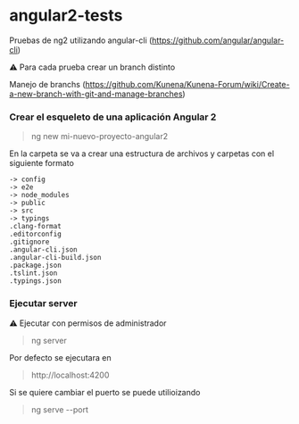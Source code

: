 # angular2-tests

Pruebas de ng2 utilizando angular-cli (https://github.com/angular/angular-cli) 

:warning: Para cada prueba crear un branch distinto

Manejo de branchs (https://github.com/Kunena/Kunena-Forum/wiki/Create-a-new-branch-with-git-and-manage-branches)

### Crear el esqueleto de una aplicación Angular 2


> ng new mi-nuevo-proyecto-angular2


En la carpeta se va a crear una estructura de archivos y carpetas con el siguiente formato

``` 
-> config
-> e2e
-> node_modules
-> public
-> src
-> typings
.clang-format
.editorconfig
.gitignore
.angular-cli.json
.angular-cli-build.json
.package.json
.tslint.json
.typings.json
``` 

### Ejecutar server

:warning: Ejecutar con permisos de administrador 

> ng server

Por defecto se ejecutara en

> http://localhost:4200

Si se quiere cambiar el puerto se puede utilioizando

> ng serve --port <num>
